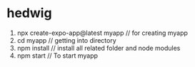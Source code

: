 # hedwig

1. npx create-expo-app@latest myapp // for creating myapp
2. cd myapp // getting into directory
3. npm install // install all related folder and node modules
4. npm start // To start myapp